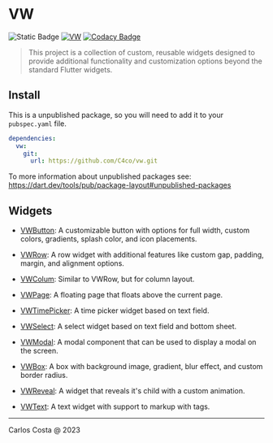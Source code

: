 # VW

![Static Badge](https://img.shields.io/badge/Flutter_package-blue)
[![VW](https://github.com/C4co/vw/actions/workflows/dart.yml/badge.svg)](https://github.com/C4co/vw/actions/workflows/dart.yml)
[![Codacy Badge](https://app.codacy.com/project/badge/Grade/5d13914b855e4c24a52f5492c3691aaa)](https://app.codacy.com/gh/C4co/vw/dashboard?utm_source=gh&utm_medium=referral&utm_content=&utm_campaign=Badge_grade)

> This project is a collection of custom, reusable widgets designed to provide additional functionality and customization options beyond the standard Flutter widgets.

## Install

This is a unpublished package, so you will need to add it to your `pubspec.yaml` file.

```yaml
dependencies:
  vw:
    git:
      url: https://github.com/C4co/vw.git
```

To more information about unpublished packages see: https://dart.dev/tools/pub/package-layout#unpublished-packages

## Widgets

- [VWButton](https://github.com/C4co/vw/blob/master/docs/vw_button.md): A customizable button with options for full width, custom colors, gradients, splash color, and icon placements.

- [VWRow](https://github.com/C4co/vw/blob/master/docs/vw_column.md): A row widget with additional features like custom gap, padding, margin, and
alignment options.

- [VWColum](https://github.com/C4co/vw/blob/master/docs/vw_row.md): Similar to VWRow, but for column layout.

- [VWPage](https://github.com/C4co/vw/blob/master/docs/vw_page.md): A floating page that floats above the current page.

- [VWTimePicker](https://github.com/C4co/vw/blob/master/docs/vw_timepicker.md): A time picker widget based on text field.

- [VWSelect](https://github.com/C4co/vw/blob/master/docs/vw_select.md): A select widget based on text field and bottom sheet.

- [VWModal](https://github.com/C4co/vw/blob/master/docs/vw_modal.md): A modal component that can be used to display a modal on the screen.

- [VWBox](https://github.com/C4co/vw/blob/master/docs/vw_box.md): A box with background image, gradient, blur effect, and custom border radius.

- [VWReveal](https://github.com/C4co/vw/blob/master/docs/vw_reveal.md): A widget that reveals it's child with a custom animation.

- [VWText](https://github.com/C4co/vw/blob/master/docs/vw_text.md): A text widget with support to markup with tags.

---

Carlos Costa @ 2023
